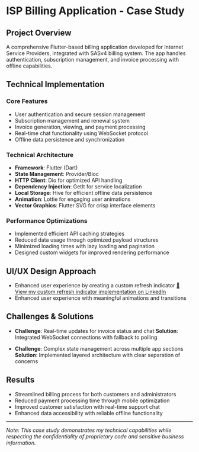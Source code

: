 # ISP Billing Application - Case Study

## Project Overview
A comprehensive Flutter-based billing application developed for Internet Service Providers, integrated with SASv4 billing system. The app handles authentication, subscription management, and invoice processing with offline capabilities.

## Technical Implementation

### Core Features
- User authentication and secure session management
- Subscription management and renewal system
- Invoice generation, viewing, and payment processing
- Real-time chat functionality using WebSocket protocol
- Offline data persistence and synchronization

### Technical Architecture
- **Framework**: Flutter (Dart)
- **State Management**: Provider/Bloc
- **HTTP Client**: Dio for optimized API handling
- **Dependency Injection**: GetIt for service localization
- **Local Storage**: Hive for efficient offline data persistence
- **Animation**: Lottie for engaging user animations
- **Vector Graphics**: Flutter SVG for crisp interface elements

### Performance Optimizations
- Implemented efficient API caching strategies
- Reduced data usage through optimized payload structures
- Minimized loading times with lazy loading and pagination
- Designed custom widgets for improved rendering performance

## UI/UX Design Approach
- Enhanced user experience by creating a custom refresh indicator 
  [🔗 View my custom refresh indicator implementation on LinkedIn](https://bit.ly/3x7Yp9z)
- Enhanced user experience with meaningful animations and transitions

## Challenges & Solutions
- **Challenge**: Real-time updates for invoice status and chat
  **Solution**: Integrated WebSocket connections with fallback to polling

- **Challenge**: Complex state management across multiple app sections
  **Solution**: Implemented layered architecture with clear separation of concerns

## Results
- Streamlined billing process for both customers and administrators
- Reduced payment processing time through mobile optimization
- Improved customer satisfaction with real-time support chat
- Enhanced data accessibility with reliable offline functionality

---

*Note: This case study demonstrates my technical capabilities while respecting the confidentiality of proprietary code and sensitive business information.*
